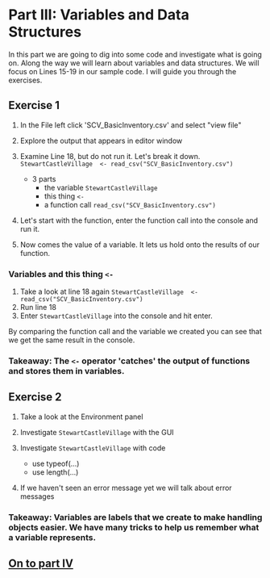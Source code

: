 
# Part III: Variables and Data Structures
In this part we are going to dig into some code and investigate what is going on. Along the way we will learn about variables and data structures. We will focus on Lines 15-19 in our sample code. I will guide you through the exercises.

## Exercise 1
1. In the File left click 'SCV_BasicInventory.csv' and select "view file"
2. Explore the output that appears in editor window

3. Examine Line 18, but do not run it. Let's break it down.
`StewartCastleVillage  <- read_csv("SCV_BasicInventory.csv")`
    * 3 parts
      * the variable `StewartCastleVillage`
      * this thing `<-`
      * a function call `read_csv("SCV_BasicInventory.csv")`

4. Let's start with the function, enter the function call into the console and run it.
5. Now comes the value of a variable. It lets us hold onto the results of our function.

### Variables and this thing `<-`
1. Take a look at line 18 again `StewartCastleVillage  <- read_csv("SCV_BasicInventory.csv")`
2. Run line 18
3. Enter `StewartCastleVillage` into the console and hit enter.

By comparing the function call and the variable we created you can see that we get the same result in the console.

### Takeaway: The `<-` operator 'catches' the output of functions and stores them in variables.

## Exercise 2
1. Take a look at the Environment panel
2. Investigate `StewartCastleVillage` with the GUI
3. Investigate `StewartCastleVillage` with code
   * use typeof(...)
   * use length(...)

4. If we haven't seen an error message yet we will talk about error messages

### Takeaway: Variables are labels that we create to make handling objects easier. We have many tricks to help us remember what a variable represents.


## [On to part IV](https://github.com/alonzi/DAACS-Intro-to-R/blob/main/part-IV.md)
